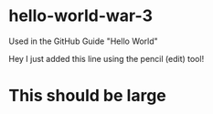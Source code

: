 # hello-world-war-3
Used in the GitHub Guide "Hello World"

Hey I just added this line using the pencil (edit) tool!

This should be large
====================

